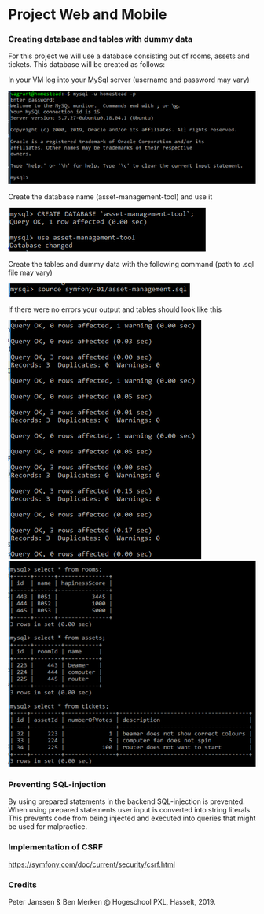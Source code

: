 # Project Web and Mobile

### Creating database and tables with dummy data
For this project we will use a database consisting out of rooms, assets and tickets. This database will be created as follows:

In your VM log into your MySql server (username and password may vary) 

![alt text][img_LogIntoMySql]

Create the database name (asset-management-tool) and use it

![alt text][img_CreateDatabase]

Create the tables and dummy data with the following command (path to .sql file may vary)

![alt text][img_CreateTablesAndInsert]

If there were no errors your output and tables should look like this

![alt text][img_SuccesQuery]
![alt text][img_SuccesCreatingDatabaseAndTables]

### Preventing SQL-injection

By using prepared statements in the backend SQL-injection is prevented. When using prepared statements user input is converted
into string literals. This prevents code from being injected and executed into queries that might be used for malpractice.  

### Implementation of CSRF

https://symfony.com/doc/current/security/csrf.html

### Credits

Peter Janssen & Ben Merken @ Hogeschool PXL, Hasselt, 2019.

[img_LogIntoMySql]:ImagesReadme/Logging%20into%20MySql.PNG "Logging into MySql"
[img_CreateDatabase]:ImagesReadme/Create%20database.PNG "Create database"
[img_CreateTablesAndInsert]:ImagesReadme/Creating%20tables%20and%20inserting%20dummydata.PNG "Create tables and Insert"
[img_SuccesQuery]:ImagesReadme/Succes%20Query.PNG "Every Query succeeded"
[img_SuccesCreatingDatabaseAndTables]:ImagesReadme/Succes%20Creating%20Database%20and%20Tables.PNG "Succes creating database and tables"